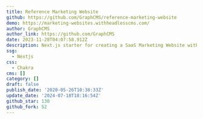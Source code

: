 ```yaml
---
title: Reference Marketing Website
github: https://github.com/GraphCMS/reference-marketing-website
demo: https://marketing-websites.withheadlesscms.com/
author: GraphCMS
author_link: https://github.com/GraphCMS
date: 2023-11-28T04:07:58.912Z
description: Next.js starter for creating a SaaS Marketing Website with Hygraph ️
ssg:
  - Nextjs
css:
  - Chakra
cms: []
category: []
draft: false
publish_date: '2020-05-26T10:38:33Z'
update_date: '2024-07-18T18:16:54Z'
github_star: 130
github_fork: 52
---
```

